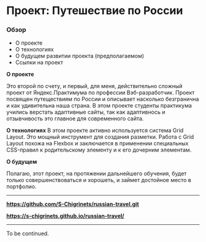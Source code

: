 # Проект: Путешествие по России

### Обзор
* О проекте
* О технологиях
* О будущем развитии проекта (предполагаемом)
* Ссылки на проект 

**О проекте**

Это второй по счету, и первый, для меня, действительно сложный проект от Яндекс.Практимума по профессии Вэб-разработчик. Проект посвящен путеществиям по России и описывает насколько безгранична и как удивительна наша страна. В этом проекте студенты практикума учились верстать адаптивные сайты, так как адаптивнось и отзывчивость это главное для современного сайта.

**О технологиях**
В этом проекте активно используется система Grid Layout.
Это мощный инструмент для создания разметки. Работа с Grid Layout похожа на Flexbox и заключается в применении специальных CSS-правил к родительскому элементу и к его дочерним элементам.


**О будущем**

Полагаю, этот проект, на протяжении дальнейшего обучения, будет только совершенствоваться и хорошеть, и займет достойное место в портфолио. 
***

**https://github.com/S-Chigrinets/russian-travel.git**

**https://s-chigrinets.github.io/russian-travel/**
***

To be continued.
